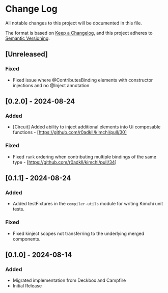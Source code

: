 # Change Log

All notable changes to this project will be documented in this file.

The format is based on [Keep a Changelog](https://keepachangelog.com/en/1.0.0/),
and this project adheres to [Semantic Versioning](https://semver.org/spec/v2.0.0.html).

## [Unreleased]

<!--
### Added

### Changed

### Deprecated

### Removed

### Fixed

### Other Notes & Contributions
-->

### Fixed

- Fixed issue where @ContributesBinding elements with constructor injections and no @Inject annotation

## [0.2.0] - 2024-08-24

### Added

- [Circuit] Added ability to inject additional elements into Ui composable functions - [https://github.com/r0adkll/kimchi/pull/30]

### Fixed

- Fixed `rank` ordering when contributing multiple bindings of the same type - [https://github.com/r0adkll/kimchi/pull/34]

## [0.1.1] - 2024-08-24

### Added

- Added testFixtures in the `compiler-utils` module for writing Kimchi unit tests.

### Fixed

- Fixed kinject scopes not transferring to the underlying merged components.


## [0.1.0] - 2024-08-14

### Added

- Migrated implementation from Deckbox and Campfire
- Initial Release

